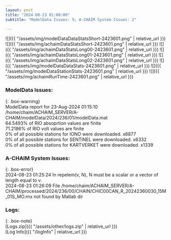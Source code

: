 ```yaml
---
layout: post
title: "2024-08-23 01:00:00"
subtitle: "ModelData Issues: 5; A-CHAIM System Issues: 2"

---
```


![]({{ "/assets/img/modelDataDataStatsShort-2423601.png" | relative_url }})
![]({{ "/assets/img/achaimDataStatsShort-2423601.png" | relative_url }})
![]({{ "/assets/img/achaimDataStatsLong00-2423601.png" | relative_url }})
![]({{ "/assets/img/achaimDataStatsLong01-2423601.png" | relative_url }})
![]({{ "/assets/img/achaimDataStatsLong02-2423601.png" | relative_url }})
![]({{ "/assets/img/modelDataDataStats-2423601.png" | relative_url }})
![]({{ "/assets/img/modelDataStationStats-2423601.png" | relative_url }})
![]({{ "/assets/img/achaimRunTime-2423601.png" | relative_url }})


### ModelData Issues:  
  
{: .box-warning}  
 ModelData report for 23-Aug-2024 01:15:10   
 /home/chaim/ACHAIM_SERVER/A-CHAIM/modelData/2024/236/01/modelData.mat   
 64.5493% of RIO absoprtion values are finite   
 71.2186% of RIO volt values are finite   
 0% of all possible stations for IONO were downloaded. x6877   
 0% of all possible stations for SENTINEL were downloaded. x6332   
 0% of all possible stations for KARTVERKET were downloaded. x1339   
  
### A-CHAIM System Issues:  
  
{: .box-error}  
2024-08-23 01:25:24 In repelem(v, N), N must be a scalar or a vector of length equal to v.  
2024-08-23 01:26:09 File /home/chaim/ACHAIM_SERVER/A-CHAIM/processed/2024/236/00/CHAIN/CHIC00CAN_R_20242360030_15M_01S_MO.rnx not found by Matlab dir  

### Logs:  
  
{: .box-note}  
[Logs.zip]({{ "/assets/other/logs.zip" | relative_url }})  
[Log Info]({{ "/logInfo" | relative_url }})  
